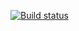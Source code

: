 [![Build status](https://ci.appveyor.com/api/projects/status/bnqtx7iohufriwnw?svg=true)](https://ci.appveyor.com/project/QAVshivtsev/selenide)
